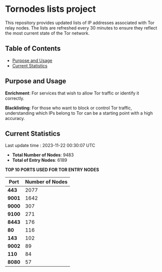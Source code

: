# Tornodes lists project

This repository provides updated lists of IP addresses associated with Tor relay nodes. The lists are refreshed every 30 minutes to ensure they reflect the most current state of the Tor network.

## Table of Contents

- [Purpose and Usage](#purpose-and-usage)
- [Current Statistics](#current-statistics)


## Purpose and Usage

**Enrichment**: For services that wish to allow Tor traffic or identify it correctly.

**Blacklisting**: For those who want to block or control Tor traffic, understanding which IPs belong to Tor can be a starting point with a high accuracy.

## Current Statistics

Last update time : 2023-11-22 00:30:07 UTC

- **Total Number of Nodes**: 9483
- **Total of Entry Nodes**: 6189

**TOP 10 PORTS USED FOR TOR ENTRY NODES**

| **Port** | **Number of Nodes** |
|------|-----------------|
| **443**   | 2077  |
| **9001**   | 1642  |
| **9000**   | 307  |
| **9100**   | 271  |
| **8443**   | 176  |
| **80**   | 116  |
| **143**   | 102  |
| **9002**   | 89  |
| **110**   | 84  |
| **8080**   | 57  |

